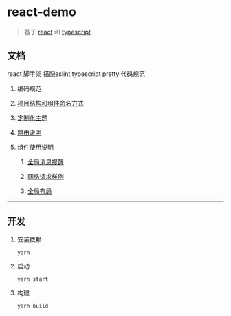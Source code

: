 # react-demo

> 基于 [react](https://reactjs.org/) 和 [typescript](https://www.typescriptlang.org/)

## 文档
react 脚手架 搭配eslint typescript pretty 代码规范
1. 编码规范

2. [项目结构和组件命名方式](doc/project-structure-and-component-naming.md)

3. [定制化主题](doc/custom-theme.md)
4. [路由说明](doc/router.md)

5. 组件使用说明

   1. [全局消息提醒](doc/global-message.md)

   2. [网络请求样例](https://github.com/ant-design/ant-design-pro/search?q=utils%2Frequest)

   3. [全局布局](doc/global-layout.md)


---

## 开发

1.  安装依赖

        yarn

2.  启动

        yarn start

3.  构建

        yarn build





